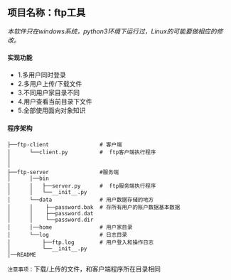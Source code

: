 ## 项目名称：ftp工具

*本软件只在windows系统，python3环境下运行过，Linux的可能要做相应的修改。*

#### 实现功能

- 1.多用户同时登录
- 2.多用户上传/下载文件
- 3.不同用户家目录不同
- 4.用户查看当前目录下文件
- 5.全部使用面向对象知识

#### 程序架构

```php+HTML
├──ftp-client                # 客户端
│      └──client.py          #  ftp客户端执行程序     
│                   
│
├──ftp-server                #服务端
│      │──bin                       
│      │   ├──server.py      #  ftp服务端执行程序   
│      │   └──__init__.py
│      └──data               # 用户数据存储的地方
│      │    ├──password.bak  # 存所有用户的账户数据基本数据
│      │	├──password.dat
│      │    └──password.dir
│      │──home               # 用户家目录
│      └──log                # 日志目录
│          ├──ftp.log        # 用户登入和操作日志
│          └──__init__.py
│──README

```


`注意事项：`下载/上传的文件，和客户端程序所在目录相同

[博客地址]: http://www.cnblogs.com/xiangjun555

